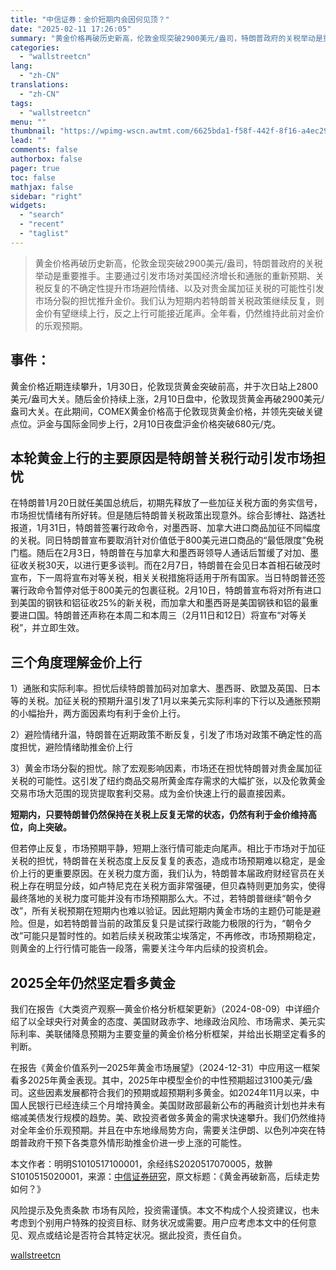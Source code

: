 ```yaml
---
title: "中信证券：金价短期内会因何见顶？"
date: "2025-02-11 17:26:05"
summary: "黄金价格再破历史新高，伦敦金现突破2900美元/盎司，特朗普政府的关税举动是重要推手。主要通过引发..."
categories:
  - "wallstreetcn"
lang:
  - "zh-CN"
translations:
  - "zh-CN"
tags:
  - "wallstreetcn"
menu: ""
thumbnail: "https://wpimg-wscn.awtmt.com/6625bda1-f58f-442f-8f16-a4ec292e1b31.jpeg"
lead: ""
comments: false
authorbox: false
pager: true
toc: false
mathjax: false
sidebar: "right"
widgets:
  - "search"
  - "recent"
  - "taglist"
---
```


> 黄金价格再破历史新高，伦敦金现突破2900美元/盎司，特朗普政府的关税举动是重要推手。主要通过引发市场对美国经济增长和通胀的重新预期、关税反复的不确定性提升市场避险情绪、以及对贵金属加征关税的可能性引发市场分裂的担忧推升金价。我们认为短期内若特朗普关税政策继续反复，则金价有望继续上行，反之上行可能接近尾声。全年看，仍然维持此前对金价的乐观预期。

事件：
---

黄金价格近期连续攀升，1月30日，伦敦现货黄金突破前高，并于次日站上2800美元/盎司大关。随后金价持续上涨，2月10日盘中，伦敦现货黄金再破2900美元/盎司大关。在此期间，COMEX黄金价格高于伦敦现货黄金价格，并领先突破关键点位。沪金与国际金同步上行，2月10日夜盘沪金价格突破680元/克。

本轮黄金上行的主要原因是特朗普关税行动引发市场担忧
-------------------------

在特朗普1月20日就任美国总统后，初期先释放了一些加征关税方面的务实信号，市场担忧情绪有所好转。但是随后特朗普关税政策出现意外。综合彭博社、路透社报道，1月31日，特朗普签署行政命令，对墨西哥、加拿大进口商品加征不同幅度的关税。同日特朗普宣布要取消针对价值低于800美元进口商品的“最低限度”免税门槛。随后在2月3日，特朗普在与加拿大和墨西哥领导人通话后暂缓了对加、墨征收关税30天，以进行更多谈判。而在2月7日，特朗普在会见日本首相石破茂时宣布，下一周将宣布对等关税，相关关税措施将适用于所有国家。当日特朗普还签署行政命令暂停对低于800美元的包裹征税。2月10日，特朗普宣布将对所有进口到美国的钢铁和铝征收25%的新关税，而加拿大和墨西哥是美国钢铁和铝的最重要进口国。特朗普还声称在本周二和本周三（2月11日和12日）将宣布“对等关税”，并立即生效。

三个角度理解金价上行
----------

1）通胀和实际利率。担忧后续特朗普加码对加拿大、墨西哥、欧盟及英国、日本等的关税。加征关税的预期升温引发了1月以来美元实际利率的下行以及通胀预期的小幅抬升，两方面因素均有利于金价上行。

2）避险情绪升温，特朗普在近期政策不断反复，引发了市场对政策不确定性的高度担忧，避险情绪助推金价上行

3）黄金市场分裂的担忧。除了宏观影响因素，市场还在担忧特朗普对贵金属加征关税的可能性。这引发了纽约商品交易所黄金库存需求的大幅扩张，以及伦敦黄金交易市场大范围的现货提取套利交易。成为金价快速上行的最直接因素。

 **短期内，只要特朗普仍然保持在关税上反复无常的状态，仍然有利于金价维持高位，向上突破。**

但若停止反复，市场预期平静，短期上涨行情可能走向尾声。相比于市场对于加征关税的担忧，特朗普在关税态度上反反复复的表态，造成市场预期难以稳定，是金价上行的更重要原因。在关税力度方面，我们认为，特朗普本届政府财经官员在关税上存在明显分歧，如卢特尼克在关税方面非常强硬，但贝森特则更加务实，使得最终落地的关税力度可能并没有市场预期那么大。不过，若特朗普继续“朝令夕改”，所有关税预期在短期内也难以验证。因此短期内黄金市场的主题仍可能是避险。但是，如若特朗普当前的政策反复只是试探行政能力极限的行为，“朝令夕改”可能只是暂时性的。如若后续关税政策尘埃落定，不再修改，市场预期稳定，则黄金的上行行情可能告一段落，需要关注今年内后续的投资机会。

2025全年仍然坚定看多黄金
--------------

我们在报告《大类资产观察—黄金价格分析框架更新》（2024-08-09）中详细介绍了以全球央行对黄金的态度、美国财政赤字、地缘政治风险、市场需求、美元实际利率、美联储降息预期为主要变量的黄金价格分析框架，并给出长期坚定看多的判断。

在报告《黄金价值系列—2025年黄金市场展望》（2024-12-31）中应用这一框架看多2025年黄金表现。其中，2025年中模型金价的中性预期超过3100美元/盎司。这些因素发展都符合我们的预期或超预期利多黄金。如2024年11月以来，中国人民银行已经连续三个月增持黄金。美国财政部最新公布的再融资计划也并未有缩减美债发行规模的趋势。美、欧投资者做多黄金的需求快速攀升。我们仍然维持对全年金价乐观预期。并且在中东地缘局势方向，需要关注伊朗、以色列冲突在特朗普政府干预下各类意外情形助推金价进一步上涨的可能性。



本文作者：明明S1010517100001，余经纬S2020517070005，敖翀S1010515020001，来源：[中信证券研究](https://mp.weixin.qq.com/s?__biz=MzUzNTE3NDMwNw==&mid=2247643010&idx=1&sn=974f0106ff768c5aaf38a6dce8232546&chksm=fb6c296db509b4581099e50c2dbbb32749efe081ba032a2ee40ec4c508b63309fddb526698a5&mpshare=1&scene=23&srcid=0211Xgx11NacMTjZHHDdVh8e&sharer_shareinfo=7dfe0a03dfb5a3aad929f5d6e528f602&sharer_shareinfo_first=7dfe0a03dfb5a3aad929f5d6e528f602#rd)，原文标题：《黄金再破新高，后续走势如何？》

风险提示及免责条款
市场有风险，投资需谨慎。本文不构成个人投资建议，也未考虑到个别用户特殊的投资目标、财务状况或需要。用户应考虑本文中的任何意见、观点或结论是否符合其特定状况。据此投资，责任自负。

[wallstreetcn](https://wallstreetcn.com/articles/3740848)
